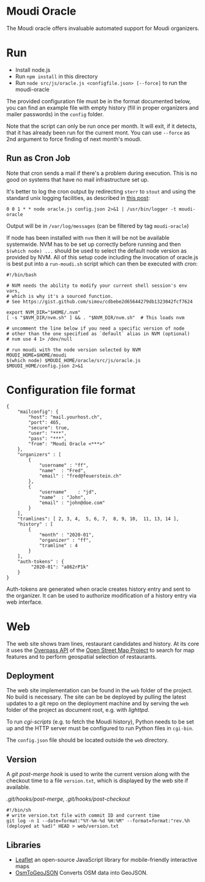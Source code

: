 # Moudi Oracle

The Moudi oracle offers invaluable automated support for Moudi organizers.

# Run

- Install node.js
- Run `npm install` in this directory
- Run `node src/js/oracle.js <configfile.json> [--force]` to run the moudi-oracle

The provided configuration file must be in the format documented below, you can find
an example file with empty history (fill in proper organizers and mailer passwords)
in the `config` folder.

Note that the script can only be run once per month. It will exit, if it detects,
that it has already been run for the current mont. You can use `--force` as 2nd 
argument to force finding of next month's moudi.

## Run as Cron Job

Note that cron sends a mail if there's a problem during execution. This is no
good on systems that have no mail infrastructure set up.

It's better to log the cron output by redirecting `sterr` to `stout` and using
the standard unix logging facilities, as described in [this post](https://unix.stackexchange.com/a/330):

`0 0 1 * * node oracle.js config.json 2>&1 | /usr/bin/logger -t moudi-oracle`

Output will be in `/var/log/messages` (can be filtered by tag `moudi-oracle`)

If node has been installed with `nvm` then it will be not be available systemwide.
NVM has to be set up correctly before running and then `$(which node) ...` should be
used to select the default node version as provided by NVM. All of this setup code
including the invocation of oracle.js is best put into a `run-moudi.sh` script which
can then be executed with _cron_:

```
#!/bin/bash

# NVM needs the ability to modify your current shell session's env vars,
# which is why it's a sourced function.
# See https://gist.github.com/simov/cdbebe2d65644279db1323042fcf7624

export NVM_DIR="$HOME/.nvm"
[ -s "$NVM_DIR/nvm.sh" ] && . "$NVM_DIR/nvm.sh"  # This loads nvm

# uncomment the line below if you need a specific version of node
# other than the one specified as `default` alias in NVM (optional)
# nvm use 4 1> /dev/null

# run moudi with the node version selected by NVM
MOUDI_HOME=$HOME/moudi
$(which node) $MOUDI_HOME/oracle/src/js/oracle.js $MOUDI_HOME/config.json 2>&1
```

# Configuration file format

```
{
	"mailconfig": {
		"host": "mail.yourhost.ch",
		"port": 465,
		"secure": true,
		"user": "***",
		"pass": "***",
		"from": "Moudi Oracle <***>"
	},
	"organizers" : [
		{ 
			"username" : "ff",
			"name"  : "Fred",
			"email" : "fred@feuerstein.ch"
		}, 
		{
			"username"    : "jd",
			"name"  : "John",
			"email" : "john@doe.com"
		}
	],
	"tramlines": [ 2, 3, 4,  5, 6, 7,  8, 9, 10,  11, 13, 14 ],
	"history" : [
		{
			"month" : "2020-01",
			"organizer" : "ff",
			"tramline" : 4
		}
	],
    "auth-tokens" : {
         "2020-01": "a862rP1k"
    }
}
```

Auth-tokens are generated when oracle creates history entry and sent
to the organizer. It can be used to authorize modification of a history entry
via web interface.

# Web

The web site shows tram lines, restaurant candidates and history. At its core
it uses the [Overpass API](https://wiki.openstreetmap.org/wiki/Overpass_API) of
the [Open Street Map Project](https://www.openstreetmap.org) to 
search for map features and to perform geospatial selection of restaurants.

## Deployment

The web site implementation can be found in the `web` folder of the project.
No build is necessary. The site can be be deployed by pulling the latest
updates to a git repo on the deployment machine and by serving the `web` folder
of the project as document root, e.g. with _lighttpd_.

To run *cgi-scripts* (e.g. to fetch the Moudi history), Python needs to be
set up and the HTTP server must be configured to run Python files in `cgi-bin`.

The `config.json` file should be located outside the `web` directory.

## Version

A _git post-merge hook_ is used to write the current version along with
the checkout time to a file `version.txt`, which is displayed by the web site
if available.

*.git/hooks/post-merge, .git/hooks/post-checkout* 
```
#!/bin/sh
# write version.txt file with commit ID and current time
git log -n 1 --date=format:"%Y-%m-%d %H:%M" --format=format:"rev.%h (deployed at %ad)" HEAD > web/version.txt
```

## Libraries

- [Leaflet](https://leafletjs.com) an open-source JavaScript library for mobile-friendly interactive maps
- [OsmToGeoJSON](https://github.com/tyrasd/osmtogeojson) Converts OSM data into GeoJSON.


